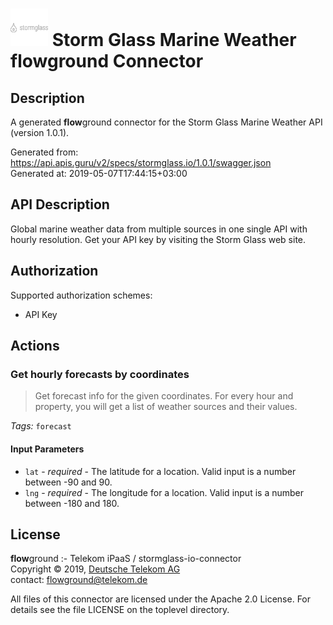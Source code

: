 # ![LOGO](logo.png) Storm Glass Marine Weather **flow**ground Connector

## Description

A generated **flow**ground connector for the Storm Glass Marine Weather API (version 1.0.1).

Generated from: https://api.apis.guru/v2/specs/stormglass.io/1.0.1/swagger.json<br/>
Generated at: 2019-05-07T17:44:15+03:00

## API Description

Global marine weather data from multiple sources in one single API with hourly resolution. Get your API key by visiting the Storm Glass web site.

## Authorization

Supported authorization schemes:
- API Key
## Actions

### Get hourly forecasts by coordinates

> Get forecast info for the given coordinates. For every hour and property, you will get a list of weather sources and their values.

*Tags:* `forecast`

#### Input Parameters
* `lat` - _required_ - The latitude for a location. Valid input is a number between -90 and 90.
* `lng` - _required_ - The longitude for a location. Valid input is a number between -180 and 180.

## License

**flow**ground :- Telekom iPaaS / stormglass-io-connector<br/>
Copyright © 2019, [Deutsche Telekom AG](https://www.telekom.de)<br/>
contact: flowground@telekom.de

All files of this connector are licensed under the Apache 2.0 License. For details
see the file LICENSE on the toplevel directory.

